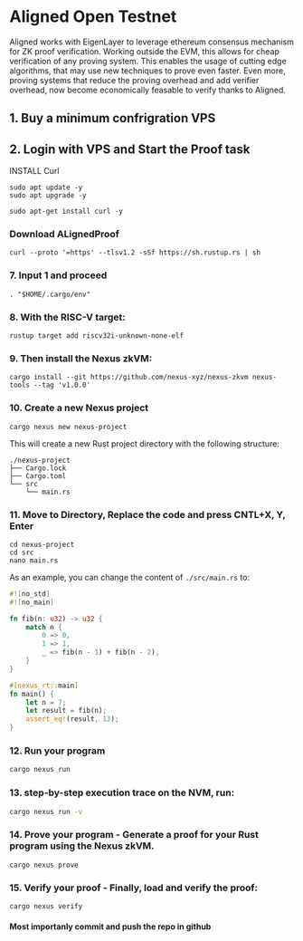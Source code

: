 # Aligned Open Testnet

Aligned works with EigenLayer to leverage ethereum consensus mechanism for ZK proof verification. Working outside the EVM, this allows for cheap verification of any proving system. This enables the usage of cutting edge algorithms, that may use new techniques to prove even faster. Even more, proving systems that reduce the proving overhead and add verifier overhead, now become economically feasable to verify thanks to Aligned.

## 1. Buy a minimum confrigration VPS
## 2. Login with VPS and Start the Proof task
INSTALL Curl
```
sudo apt update -y
sudo apt upgrade -y
``` 
```
sudo apt-get install curl -y
```


### Download ALignedProof

```
curl --proto '=https' --tlsv1.2 -sSf https://sh.rustup.rs | sh

```
### 7. Input 1 and proceed 

```
. "$HOME/.cargo/env"
```

### 8. With the RISC-V target:

```shell
rustup target add riscv32i-unknown-none-elf
```

### 9. Then install the Nexus zkVM:

```shell
cargo install --git https://github.com/nexus-xyz/nexus-zkvm nexus-tools --tag 'v1.0.0'
```

### 10. Create a new Nexus project

```shell
cargo nexus new nexus-project
```

This will create a new Rust project directory with the following structure:

```shell
./nexus-project
├── Cargo.lock
├── Cargo.toml
└── src
    └── main.rs
```

### 11. Move to Directory, Replace the code and press CNTL+X, Y, Enter

```
cd nexus-project
cd src
nano main.rs
```
As an example, you can change the content of `./src/main.rs` to:

```rust
#![no_std]
#![no_main]

fn fib(n: u32) -> u32 {
    match n {
        0 => 0,
        1 => 1,
        _ => fib(n - 1) + fib(n - 2),
    }
}

#[nexus_rt::main]
fn main() {
    let n = 7;
    let result = fib(n);
    assert_eq!(result, 13);
}
```


### 12. Run your program

```bash
cargo nexus run
```

### 13. step-by-step execution trace on the NVM, run:

```bash
cargo nexus run -v
```

### 14. Prove your program - Generate a proof for your Rust program using the Nexus zkVM.

```shell
cargo nexus prove
```

### 15. Verify your proof - Finally, load and verify the proof:

```shell
cargo nexus verify
```


#### Most importanly  commit and push the repo in github 

